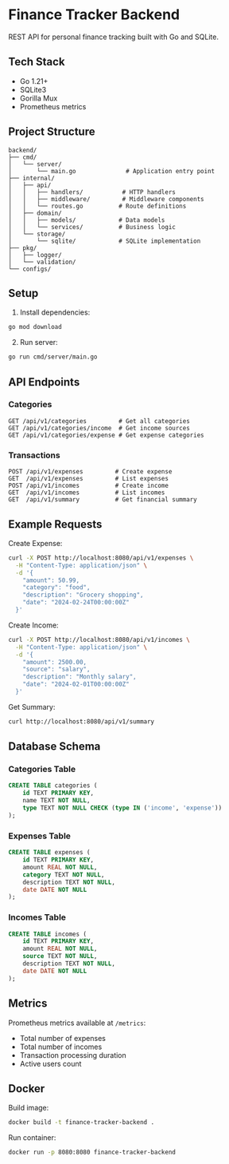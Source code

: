 # Finance Tracker Backend

REST API for personal finance tracking built with Go and SQLite.

## Tech Stack

- Go 1.21+
- SQLite3
- Gorilla Mux
- Prometheus metrics

## Project Structure
```
backend/
├── cmd/
│   └── server/
│       └── main.go              # Application entry point
├── internal/
│   ├── api/
│   │   ├── handlers/           # HTTP handlers
│   │   ├── middleware/         # Middleware components
│   │   └── routes.go          # Route definitions
│   ├── domain/
│   │   ├── models/            # Data models
│   │   └── services/          # Business logic
│   └── storage/
│       └── sqlite/            # SQLite implementation
├── pkg/
│   ├── logger/
│   └── validation/
└── configs/
```

## Setup

1. Install dependencies:
```bash
go mod download
```

2. Run server:
```bash
go run cmd/server/main.go
```

## API Endpoints

### Categories
```
GET /api/v1/categories         # Get all categories
GET /api/v1/categories/income  # Get income sources
GET /api/v1/categories/expense # Get expense categories
```

### Transactions
```
POST /api/v1/expenses         # Create expense
GET  /api/v1/expenses         # List expenses
POST /api/v1/incomes          # Create income
GET  /api/v1/incomes          # List incomes
GET  /api/v1/summary          # Get financial summary
```

## Example Requests

Create Expense:
```bash
curl -X POST http://localhost:8080/api/v1/expenses \
  -H "Content-Type: application/json" \
  -d '{
    "amount": 50.99,
    "category": "food",
    "description": "Grocery shopping",
    "date": "2024-02-24T00:00:00Z"
  }'
```

Create Income:
```bash
curl -X POST http://localhost:8080/api/v1/incomes \
  -H "Content-Type: application/json" \
  -d '{
    "amount": 2500.00,
    "source": "salary",
    "description": "Monthly salary",
    "date": "2024-02-01T00:00:00Z"
  }'
```

Get Summary:
```bash
curl http://localhost:8080/api/v1/summary
```

## Database Schema

### Categories Table
```sql
CREATE TABLE categories (
    id TEXT PRIMARY KEY,
    name TEXT NOT NULL,
    type TEXT NOT NULL CHECK (type IN ('income', 'expense'))
);
```

### Expenses Table
```sql
CREATE TABLE expenses (
    id TEXT PRIMARY KEY,
    amount REAL NOT NULL,
    category TEXT NOT NULL,
    description TEXT NOT NULL,
    date DATE NOT NULL
);
```

### Incomes Table
```sql
CREATE TABLE incomes (
    id TEXT PRIMARY KEY,
    amount REAL NOT NULL,
    source TEXT NOT NULL,
    description TEXT NOT NULL,
    date DATE NOT NULL
);
```

## Metrics

Prometheus metrics available at `/metrics`:
- Total number of expenses
- Total number of incomes
- Transaction processing duration
- Active users count

## Docker

Build image:
```bash
docker build -t finance-tracker-backend .
```

Run container:
```bash
docker run -p 8080:8080 finance-tracker-backend
```
